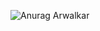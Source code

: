 ![Anurag Arwalkar ](https://user-images.githubusercontent.com/40962778/140646868-62c3cfef-1a88-4cac-81cd-de20e6e50fa3.png)
